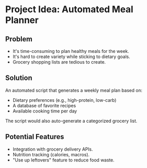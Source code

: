 # Project Idea: Automated Meal Planner

## Problem
-   It's time-consuming to plan healthy meals for the week.
-   It's hard to create variety while sticking to dietary goals.
-   Grocery shopping lists are tedious to create.

## Solution
An automated script that generates a weekly meal plan based on:
-   Dietary preferences (e.g., high-protein, low-carb)
-   A database of favorite recipes
-   Available cooking time per day

The script would also auto-generate a categorized grocery list.

## Potential Features
-   Integration with grocery delivery APIs.
-   Nutrition tracking (calories, macros).
-   "Use up leftovers" feature to reduce food waste.
